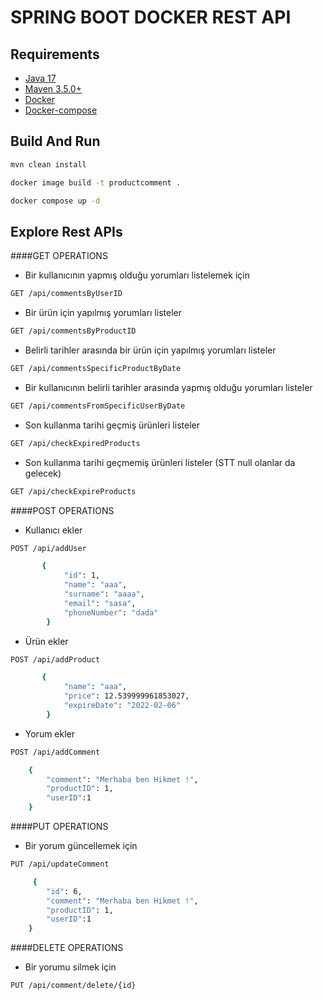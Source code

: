 # SPRING BOOT DOCKER REST API

## Requirements


* [Java 17](https://access.redhat.com/documentation/en-us/openjdk/17/html-single/installing_and_using_openjdk_17_on_rhel/index)
* [Maven 3.5.0+](https://websetnet.net/install-apache-maven-3-5-on-centos-7/)
* [Docker](https://docs.docker.com/engine/install/centos/)
* [Docker-compose](https://docs.docker.com/compose/install/) 


## Build And Run

```bash
mvn clean install
```

```bash
docker image build -t productcomment .
```

```bash
docker compose up -d
```

## Explore Rest APIs

####GET OPERATIONS

* Bir kullanıcının yapmış olduğu yorumları listelemek için
```bash
GET /api/commentsByUserID
```

* Bir ürün için yapılmış yorumları listeler
```bash
GET /api/commentsByProductID
```

* Belirli tarihler arasında bir ürün için yapılmış yorumları listeler
```bash
GET /api/commentsSpecificProductByDate
```

* Bir kullanıcının belirli tarihler arasında yapmış olduğu yorumları listeler
```bash
GET /api/commentsFromSpecificUserByDate
```

* Son kullanma tarihi geçmiş ürünleri listeler
```bash
GET /api/checkExpiredProducts
```

* Son kullanma tarihi geçmemiş ürünleri listeler (STT null olanlar da gelecek)
```bash
GET /api/checkExpireProducts
```


####POST OPERATIONS


* Kullanıcı ekler

```bash
POST /api/addUser

       {
            "id": 1,
            "name": "aaa",
            "surname": "aaaa",
            "email": "sasa",
            "phoneNumber": "dada"
        }
```

* Ürün ekler

```bash
POST /api/addProduct

       {
            "name": "aaa",
            "price": 12.539999961853027,
            "expireDate": "2022-02-06"
        }
```


* Yorum ekler

```bash
POST /api/addComment

    {
        "comment": "Merhaba ben Hikmet !",
        "productID": 1,
        "userID":1
    }
```


####PUT OPERATIONS

* Bir yorum güncellemek için

```bash
PUT /api/updateComment

     {
        "id": 6,
        "comment": "Merhaba ben Hikmet !",
        "productID": 1,
        "userID":1
    }
```

####DELETE OPERATIONS

* Bir yorumu silmek için

```bash
PUT /api/comment/delete/{id}
```